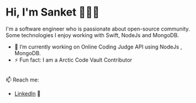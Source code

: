 # Hi, I'm Sanket 👨🏽‍💻

I'm a software engineer who is passionate about open-source community. Some technologies I enjoy working with Swift, NodeJs and MongoDB.

- 🔭 I’m currently working on Online Coding Judge API using NodeJs , MongoDB.
- ⚡ Fun fact: I am a Arctic Code Vault Contributor


## 
📫 Reach me:
- <a href="https://www.linkedin.com/in/sanket-kumar-1923b9107/">LinkedIn</a> 💼


<!--
**waesabi/waesabi** is a ✨ _special_ ✨ repository because its `README.md` (this file) appears on your GitHub profile.

Here are some ideas to get you started:

- 🔭 I’m currently working on ...
- 🌱 I’m currently learning ...
- 👯 I’m looking to collaborate on ...
- 🤔 I’m looking for help with ...
- 💬 Ask me about ...
- 📫 How to reach me: ...
- 😄 Pronouns: ...
- ⚡ Fun fact: ...
-->
